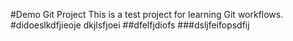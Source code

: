 #Demo Git Project
This is a test project for learning Git workflows. 
#didoeslkdfjieoje
dkjlsfjoei 
##dfelfjdiofs
###dsljfeifopsdfij 
